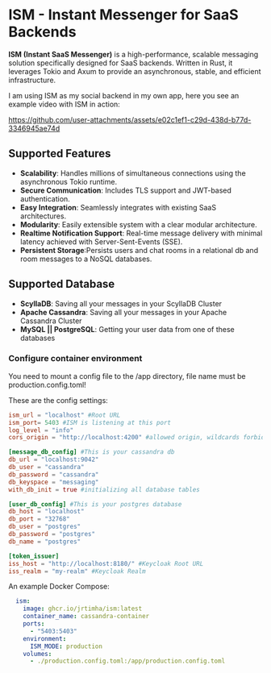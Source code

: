 # ISM - Instant Messenger for SaaS Backends

**ISM (Instant SaaS Messenger)** is a high-performance, scalable messaging solution specifically designed for SaaS backends. Written in Rust, it leverages Tokio and Axum to provide an asynchronous, stable, and efficient infrastructure.

I am using ISM as my social backend in my own app, here you see an example video with ISM in action:

https://github.com/user-attachments/assets/e02c1ef1-c29d-438d-b77d-3346945ae74d


## Supported Features

- **Scalability**: Handles millions of simultaneous connections using the asynchronous Tokio runtime.
- **Secure Communication**: Includes TLS support and JWT-based authentication.
- **Easy Integration**: Seamlessly integrates with existing SaaS architectures.
- **Modularity**: Easily extensible system with a clear modular architecture.
- **Realtime Notification Support**: Real-time message delivery with minimal latency achieved with Server-Sent-Events (SSE).
- **Persistent Storage**:Persists users and chat rooms in a relational db and room messages to a NoSQL databases.

## Supported Database
- **ScyllaDB**: Saving all your messages in your ScyllaDB Cluster
- **Apache Cassandra**: Saving all your messages in your Apache Cassandra Cluster
- **MySQL || PostgreSQL**: Getting your user data from one of these databases

### Configure container environment

You need to mount a config file to the /app directory, file name must be production.config.toml!

These are the config settings:

```toml
ism_url = "localhost" #Root URL
ism_port= 5403 #ISM is listening at this port
log_level = "info"
cors_origin = "http://localhost:4200" #allowed origin, wildcards forbidden!

[message_db_config] #This is your cassandra db
db_url = "localhost:9042"
db_user = "cassandra"
db_password = "cassandra"
db_keyspace = "messaging"
with_db_init = true #initializing all database tables

[user_db_config] #This is your postgres database
db_host = "localhost"
db_port = "32768"
db_user = "postgres"
db_password = "postgres"
db_name = "postgres"

[token_issuer]
iss_host = "http://localhost:8180/" #Keycloak Root URL
iss_realm = "my-realm" #Keycloak Realm
```
An example Docker Compose:

```yaml
  ism:
    image: ghcr.io/jrtimha/ism:latest
    container_name: cassandra-container
    ports:
      - "5403:5403"
    environment:
      ISM_MODE: production
    volumes:
      - ./production.config.toml:/app/production.config.toml
```




